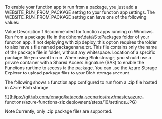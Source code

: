 
To enable your function app to run from a package, you just add a WEBSITE_RUN_FROM_PACKAGE setting to your function app settings. The WEBSITE_RUN_FROM_PACKAGE setting can have one of the following values:

Value	Description
1	Recommended for function apps running on Windows. Run from a package file in the d:\home\data\SitePackages folder of your function app. If not deploying with zip deploy, this option requires the folder to also have a file named packagename.txt. This file contains only the name of the package file in folder, without any whitespace.
<url>	Location of a specific package file you want to run. When using Blob storage, you should use a private container with a Shared Access Signature (SAS) to enable the Functions runtime to access to the package. You can use the Azure Storage Explorer to upload package files to your Blob storage account.


The following shows a function app configured to run from a .zip file hosted in Azure Blob storage:

![](https://github.com/fenago/katacoda-scenarios/raw/master/azure-functions/azure-functions-zip deployment/steps/10/settings.JPG)

Note
Currently, only .zip package files are supported.